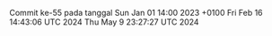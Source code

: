 Commit ke-55 pada tanggal Sun Jan 01 14:00 2023 +0100
Fri Feb 16 14:43:06 UTC 2024
Thu May  9 23:27:27 UTC 2024

